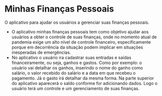 # Minhas Finanças Pessoais

O aplicativo para ajudar os usuários a gerenciar suas finanças pessoais.

- O aplicativo minhas finanças pessoais tem como objetivo ajudar aos usuários a obter o controle de suas finanças, onde no momento atual de pandemia exige um alto nível de controle financeiro, especificamente porque em decorrência da situação podem implicar em situações inesperadas de emergências.
- No aplicativo o usuário ira cadastrar suas entradas e saídas financeiramente, ou seja, ganhos e gastos. Como por exemplo: o usuário vai detalhar os ganhos, inserindo o nome do ganho como salário, o valor recebido do salário e a data em que recebeu o pagamento. Já o gasto irá detalhar da mesma forma.  Na parte superior do aplicativo aparecerá o saldo conforme for adicionando dados. Logo o usuário terá um controle e um gerenciamento de suas finanças.


